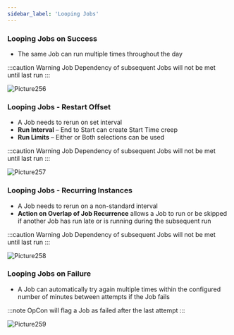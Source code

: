 ```yaml
---
sidebar_label: 'Looping Jobs'
---
```


### Looping Jobs on Success

<!--

<audio controls="controls">
  <source type="audio/mp3" src="audiobasic/LoopingJobsOnSuccess.mp3"></source>
  <p>Your browser does not support the audio element.</p>
</audio>

-->

* The same Job can run multiple times throughout the day

:::caution Warning
Job Dependency of subsequent Jobs will not be met until last run
:::

![Picture256](/imgbasic/256.png)

### Looping Jobs - Restart Offset

<!--
<audio controls="controls">
  <source type="audio/mp3" src="audiobasic/LoopingJobsRestartOffset.mp3"></source>
  <p>Your browser does not support the audio element.</p>
</audio>
-->

* A Job needs to rerun on set interval
* **Run Interval** – End to Start can create Start Time creep
* **Run Limits** – Either or Both selections can be used

:::caution Warning
Job Dependency of subsequent Jobs will not be met until last run
:::

![Picture257](/imgbasic/257.png)

### Looping Jobs - Recurring Instances

<!--
<audio controls="controls">
  <source type="audio/mp3" src="audiobasic/LoopingJobsRecurringInstances.mp3"></source>
  <p>Your browser does not support the audio element.</p>
</audio>
-->

* A Job needs to rerun on a non-standard interval
* **Action on Overlap of Job Recurrence** allows a Job to run or be skipped if another Job has run late or is running during the subsequent run

:::caution Warning
Job Dependency of subsequent Jobs will not be met until last run
:::

![Picture258](/imgbasic/258.png)


### Looping Jobs on Failure

<!--
<audio controls="controls">
  <source type="audio/mp3" src="audiobasic/LoopingJobsOnFailure.mp3"></source>
  <p>Your browser does not support the audio element.</p>
</audio>
-->

* A Job can automatically try again multiple times within the configured number of minutes between attempts if the Job fails

:::note
OpCon will flag a Job as failed after the last attempt
:::

![Picture259](/imgbasic/259.png)